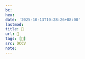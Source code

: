 ```yaml
---
bc:
hex:
date: '2025-10-13T10:28:26+08:00'
lastmod:
title: 􅝑
url: 􅝑
tags: [𪑝]
src: DCCV
note:
---
```

